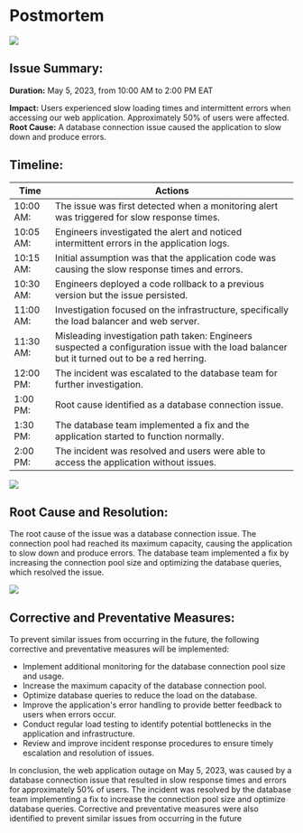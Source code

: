 <h1>Postmortem</h1>

![](https://s3.amazonaws.com/lowres.cartoonstock.com/death-post_mortem-post_mortems-autopsy-mortuary-pathologist-aevn1067_low.jpg)</br>
<h2>Issue Summary:</h2>

<p><strong>Duration:</strong> May 5, 2023, from 10:00 AM to 2:00 PM EAT</p>
<b>Impact:</b> Users experienced slow loading times and intermittent errors when accessing our web application. Approximately 50% of users were affected.</br>
<b>Root Cause:</b> A database connection issue caused the application to slow down and produce errors.

<h2>Timeline:</h2>

| Time           | Actions |
| -------------- | -------- |
| 10:00 AM: | The issue was first detected when a monitoring alert was triggered for slow response times. |
| 10:05 AM: | Engineers investigated the alert and noticed intermittent errors in the application logs. |
| 10:15 AM: | Initial assumption was that the application code was causing the slow response times and errors. |
| 10:30 AM: | Engineers deployed a code rollback to a previous version but the issue persisted. |
| 11:00 AM: | Investigation focused on the infrastructure, specifically the load balancer and web server. |
| 11:30 AM: | Misleading investigation path taken: Engineers suspected a configuration issue with the load balancer but it turned out to be a red herring. |
| 12:00 PM: | The incident was escalated to the database team for further investigation. |
| 1:00 PM:  | Root cause identified as a database connection issue. |
| 1:30 PM:  | The database team implemented a fix and the application started to function normally. |
| 2:00 PM:  | The incident was resolved and users were able to access the application without issues. |

![](http://3.bp.blogspot.com/-HQMCOBTPN5c/T2o4gjgVLaI/AAAAAAAAIIU/3obuv2PQpnk/s1600/root+cause.jpg)</br>

<h2>Root Cause and Resolution:</h2>

<p>The root cause of the issue was a database connection issue. The connection pool had reached its maximum capacity, causing the application to slow down and produce errors. The database team implemented a fix by increasing the connection pool size and optimizing the database queries, which resolved the issue.</p>

![](https://media.makeameme.org/created/brace-yourself-corrective-a353225667.jpg)</br>
<h2>Corrective and Preventative Measures:</h2>

<p>To prevent similar issues from occurring in the future, the following corrective and preventative measures will be implemented:</p>

 - Implement additional monitoring for the database connection pool size and usage.
 - Increase the maximum capacity of the database connection pool.
 - Optimize database queries to reduce the load on the database.
 - Improve the application's error handling to provide better feedback to users when errors occur.
 - Conduct regular load testing to identify potential bottlenecks in the application and infrastructure.
 - Review and improve incident response procedures to ensure timely escalation and resolution of issues.

<p>In conclusion, the web application outage on May 5, 2023, was caused by a database connection issue that resulted in slow response times and errors for approximately 50% of users. The incident was resolved by the database team implementing a fix to increase the connection pool size and optimize database queries. Corrective and preventative measures were also identified to prevent similar issues from occurring in the future</p>
